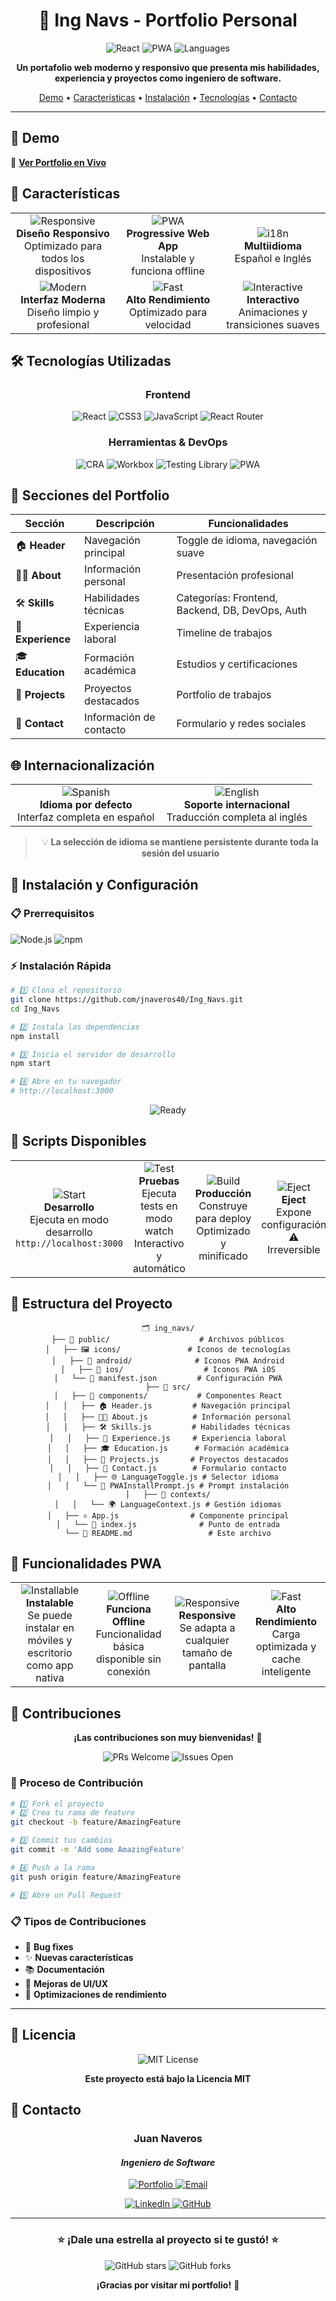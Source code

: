 <div align="center">

# 💼 **Ing Navs - Portfolio Personal**

<p align="center">
  <img src="https://img.shields.io/badge/React-19.1.1-61DAFB?style=for-the-badge&logo=react&logoColor=white" alt="React">
  <img src="https://img.shields.io/badge/PWA-Enabled-4CAF50?style=for-the-badge&logo=pwa&logoColor=white" alt="PWA">
  <img src="https://img.shields.io/badge/i18n-ES%20%7C%20EN-FF6B6B?style=for-the-badge" alt="Languages">
  
</p>

<p align="center">
  <strong>Un portafolio web moderno y responsivo que presenta mis habilidades, experiencia y proyectos como ingeniero de software.</strong>
</p>

<p align="center">
  <a href="#-demo">Demo</a> •
  <a href="#-características">Características</a> •
  <a href="#-instalación">Instalación</a> •
  <a href="#-tecnologías">Tecnologías</a> •
  <a href="#-contacto">Contacto</a>
</p>

---

</div>

## 🎯 **Demo**

🔗 **[Ver Portfolio en Vivo](https://ingnavs.vercel.app/)** 

## 🚀 **Características**

<table>
<tr>
<td align="center" width="33%">
<img src="https://img.shields.io/badge/-Responsive-4CAF50?style=for-the-badge&logo=responsive&logoColor=white" alt="Responsive">
<br><strong>Diseño Responsivo</strong>
<br>Optimizado para todos los dispositivos
</td>
<td align="center" width="33%">
<img src="https://img.shields.io/badge/-PWA-FF6B6B?style=for-the-badge&logo=pwa&logoColor=white" alt="PWA">
<br><strong>Progressive Web App</strong>
<br>Instalable y funciona offline
</td>
<td align="center" width="33%">
<img src="https://img.shields.io/badge/-i18n-2196F3?style=for-the-badge&logo=translate&logoColor=white" alt="i18n">
<br><strong>Multiidioma</strong>
<br>Español e Inglés
</td>
</tr>
<tr>
<td align="center" width="33%">
<img src="https://img.shields.io/badge/-Modern-9C27B0?style=for-the-badge&logo=design&logoColor=white" alt="Modern">
<br><strong>Interfaz Moderna</strong>
<br>Diseño limpio y profesional
</td>
<td align="center" width="33%">
<img src="https://img.shields.io/badge/-Fast-FF9800?style=for-the-badge&logo=speed&logoColor=white" alt="Fast">
<br><strong>Alto Rendimiento</strong>
<br>Optimizado para velocidad
</td>
<td align="center" width="33%">
<img src="https://img.shields.io/badge/-Interactive-E91E63?style=for-the-badge&logo=animation&logoColor=white" alt="Interactive">
<br><strong>Interactivo</strong>
<br>Animaciones y transiciones suaves
</td>
</tr>
</table>

## 🛠️ **Tecnologías Utilizadas**

<div align="center">

### **Frontend**
<p>
<img src="https://img.shields.io/badge/React-19.1.1-61DAFB?style=for-the-badge&logo=react&logoColor=white" alt="React">
<img src="https://img.shields.io/badge/CSS3-1572B6?style=for-the-badge&logo=css3&logoColor=white" alt="CSS3">
<img src="https://img.shields.io/badge/JavaScript-F7DF1E?style=for-the-badge&logo=javascript&logoColor=black" alt="JavaScript">
<img src="https://img.shields.io/badge/React_Router-CA4245?style=for-the-badge&logo=react-router&logoColor=white" alt="React Router">
</p>

### **Herramientas & DevOps**
<p>
<img src="https://img.shields.io/badge/Create_React_App-09D3AC?style=for-the-badge&logo=create-react-app&logoColor=white" alt="CRA">
<img src="https://img.shields.io/badge/Workbox-FF6D00?style=for-the-badge&logo=workbox&logoColor=white" alt="Workbox">
<img src="https://img.shields.io/badge/Testing_Library-E33332?style=for-the-badge&logo=testing-library&logoColor=white" alt="Testing Library">
<img src="https://img.shields.io/badge/PWA-5A0FC8?style=for-the-badge&logo=pwa&logoColor=white" alt="PWA">
</p>

</div>

## 📱 **Secciones del Portfolio**

<div align="center">

| Sección | Descripción | Funcionalidades |
|---------|-------------|----------------|
| 🏠 **Header** | Navegación principal | Toggle de idioma, navegación suave |
| 👨‍💻 **About** | Información personal | Presentación profesional |
| 🛠️ **Skills** | Habilidades técnicas | Categorías: Frontend, Backend, DB, DevOps, Auth |
| 💼 **Experience** | Experiencia laboral | Timeline de trabajos |
| 🎓 **Education** | Formación académica | Estudios y certificaciones |
| 🚀 **Projects** | Proyectos destacados | Portfolio de trabajos |
| 📧 **Contact** | Información de contacto | Formulario y redes sociales |

</div>

## 🌐 **Internacionalización**

<div align="center">

<table>
<tr>
<td align="center" width="50%">
<img src="https://img.shields.io/badge/🇪🇸_Español-FF6B6B?style=for-the-badge" alt="Spanish">
<br><strong>Idioma por defecto</strong>
<br>Interfaz completa en español
</td>
<td align="center" width="50%">
<img src="https://img.shields.io/badge/🇺🇸_English-4ECDC4?style=for-the-badge" alt="English">
<br><strong>Soporte internacional</strong>
<br>Traducción completa al inglés
</td>
</tr>
</table>

> 💡 **La selección de idioma se mantiene persistente durante toda la sesión del usuario**

</div>

## 🚀 **Instalación y Configuración**

### 📋 **Prerrequisitos**
<p>
<img src="https://img.shields.io/badge/Node.js-v14+-339933?style=for-the-badge&logo=node.js&logoColor=white" alt="Node.js">
<img src="https://img.shields.io/badge/npm-or_yarn-CB3837?style=for-the-badge&logo=npm&logoColor=white" alt="npm">
</p>

### ⚡ **Instalación Rápida**

```bash
# 1️⃣ Clona el repositorio
git clone https://github.com/jnaveros40/Ing_Navs.git
cd Ing_Navs

# 2️⃣ Instala las dependencias
npm install

# 3️⃣ Inicia el servidor de desarrollo
npm start

# 4️⃣ Abre en tu navegador
# http://localhost:3000
```

<div align="center">
<img src="https://img.shields.io/badge/¡Listo!-Portfolio_funcionando-4CAF50?style=for-the-badge" alt="Ready">
</div>

## 📜 **Scripts Disponibles**

<table>
<tr>
<td align="center" width="25%">
<img src="https://img.shields.io/badge/npm_start-4CAF50?style=for-the-badge&logo=npm&logoColor=white" alt="Start">
<br><strong>Desarrollo</strong>
<br>Ejecuta en modo desarrollo
<br><code>http://localhost:3000</code>
</td>
<td align="center" width="25%">
<img src="https://img.shields.io/badge/npm_test-FF9800?style=for-the-badge&logo=jest&logoColor=white" alt="Test">
<br><strong>Pruebas</strong>
<br>Ejecuta tests en modo watch
<br>Interactivo y automático
</td>
<td align="center" width="25%">
<img src="https://img.shields.io/badge/npm_run_build-2196F3?style=for-the-badge&logo=webpack&logoColor=white" alt="Build">
<br><strong>Producción</strong>
<br>Construye para deploy
<br>Optimizado y minificado
</td>
<td align="center" width="25%">
<img src="https://img.shields.io/badge/npm_run_eject-F44336?style=for-the-badge&logo=eject&logoColor=white" alt="Eject">
<br><strong>Eject</strong>
<br>Expone configuración
<br>⚠️ Irreversible
</td>
</tr>
</table>

## 📂 **Estructura del Proyecto**

<div align="center">

```
🗂️ ing_navs/
├── 📁 public/                    # Archivos públicos
│   ├── 🖼️ icons/               # Iconos de tecnologías
│   ├── 📱 android/              # Iconos PWA Android
│   ├── 🍎 ios/                  # Iconos PWA iOS
│   └── 📄 manifest.json         # Configuración PWA
├── 📁 src/
│   ├── 📁 components/           # Componentes React
│   │   ├── 🏠 Header.js         # Navegación principal
│   │   ├── 👨‍💻 About.js          # Información personal
│   │   ├── 🛠️ Skills.js         # Habilidades técnicas
│   │   ├── 💼 Experience.js     # Experiencia laboral
│   │   ├── 🎓 Education.js      # Formación académica
│   │   ├── 🚀 Projects.js       # Proyectos destacados
│   │   ├── 📧 Contact.js        # Formulario contacto
│   │   ├── 🌐 LanguageToggle.js # Selector idioma
│   │   └── 📱 PWAInstallPrompt.js # Prompt instalación
│   ├── 📁 contexts/
│   │   └── 🌍 LanguageContext.js # Gestión idiomas
│   ├── ⚛️ App.js                # Componente principal
│   └── 🎯 index.js              # Punto de entrada
└── 📄 README.md                 # Este archivo
```

</div>

## 🌟 **Funcionalidades PWA**

<div align="center">

<table>
<tr>
<td align="center" width="25%">
<img src="https://img.shields.io/badge/📱-Instalable-4CAF50?style=for-the-badge" alt="Installable">
<br><strong>Instalable</strong>
<br>Se puede instalar en móviles y escritorio como app nativa
</td>
<td align="center" width="25%">
<img src="https://img.shields.io/badge/📶-Offline-FF6B6B?style=for-the-badge" alt="Offline">
<br><strong>Funciona Offline</strong>
<br>Funcionalidad básica disponible sin conexión
</td>
<td align="center" width="25%">
<img src="https://img.shields.io/badge/📐-Responsive-2196F3?style=for-the-badge" alt="Responsive">
<br><strong>Responsive</strong>
<br>Se adapta a cualquier tamaño de pantalla
</td>
<td align="center" width="25%">
<img src="https://img.shields.io/badge/⚡-Rápida-FF9800?style=for-the-badge" alt="Fast">
<br><strong>Alto Rendimiento</strong>
<br>Carga optimizada y cache inteligente
</td>
</tr>
</table>

</div>

## 🤝 **Contribuciones**

<div align="center">

**¡Las contribuciones son muy bienvenidas!** 🎉

<img src="https://img.shields.io/badge/PRs-Welcome-brightgreen?style=for-the-badge" alt="PRs Welcome">
<img src="https://img.shields.io/badge/Issues-Open-blue?style=for-the-badge" alt="Issues Open">

</div>

### 🔄 **Proceso de Contribución**

```bash
# 1️⃣ Fork el proyecto
# 2️⃣ Crea tu rama de feature
git checkout -b feature/AmazingFeature

# 3️⃣ Commit tus cambios
git commit -m 'Add some AmazingFeature'

# 4️⃣ Push a la rama
git push origin feature/AmazingFeature

# 5️⃣ Abre un Pull Request
```

### 📋 **Tipos de Contribuciones**
- 🐛 **Bug fixes**
- ✨ **Nuevas características** 
- 📚 **Documentación**
- 🎨 **Mejoras de UI/UX**
- 🚀 **Optimizaciones de rendimiento**

---

## 📄 **Licencia**

<div align="center">

<img src="https://img.shields.io/badge/License-MIT-yellow.svg?style=for-the-badge" alt="MIT License">

**Este proyecto está bajo la Licencia MIT**

</div>

## 📧 **Contacto**

<div align="center">

### **Juan Naveros** 
#### *Ingeniero de Software*

<p>
<a href="https://ing-navs.com">
<img src="https://img.shields.io/badge/🌐_Portfolio-ing--navs.com-4CAF50?style=for-the-badge" alt="Portfolio">
</a>
<a href="mailto:jnaveros40@gmail.com">
<img src="https://img.shields.io/badge/�_Email-jnaveros40@gmail.com-D44638?style=for-the-badge&logo=gmail&logoColor=white" alt="Email">
</a>
</p>

<p>
<a href="https://linkedin.com/in/juan-naveros">
<img src="https://img.shields.io/badge/💼_LinkedIn-juan--naveros-0077B5?style=for-the-badge&logo=linkedin&logoColor=white" alt="LinkedIn">
</a>
<a href="https://github.com/jnaveros40">
<img src="https://img.shields.io/badge/🐱_GitHub-jnaveros40-181717?style=for-the-badge&logo=github&logoColor=white" alt="GitHub">
</a>
</p>

---

<h3>⭐ ¡Dale una estrella al proyecto si te gustó! ⭐</h3>

<p>
<img src="https://img.shields.io/github/stars/jnaveros40/Ing_Navs?style=social" alt="GitHub stars">
<img src="https://img.shields.io/github/forks/jnaveros40/Ing_Navs?style=social" alt="GitHub forks">
</p>

**¡Gracias por visitar mi portfolio!** 🚀

</div>
